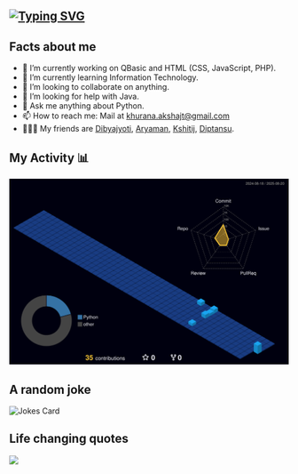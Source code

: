 ## <a href="https://git.io/typing-svg"><img src="https://readme-typing-svg.demolab.com?font=Fira+Code&size=50&duration=4500&pause=100&center=true&multiline=true&width=1100&height=100&lines=Hi!+I+am+MrA-100." alt="Typing SVG" /></a>

## Facts about me
- 🔭 I’m currently working on QBasic and HTML (CSS, JavaScript, PHP).
- 🌱 I’m currently learning Information Technology.
- 👯 I’m looking to collaborate on anything.
- 🤔 I’m looking for help with Java.
- 💬 Ask me anything about Python.
- 📫 How to reach me: Mail at khurana.akshajt@gmail.com
- 🧑‍🤝‍🧑 My friends are <a href="https://github.com/DibyajyotiBiswal57"> Dibyajyoti</a>, <a href="https://github.com/albert-hawkins-heisenberg"> Aryaman</a>, <a href="https://github.com/UnderRatedCoder05"> Kshitij</a>, <a href="https://github.com/dsdoescreative"> Diptansu</a>.

## My Activity 📊
<img src = "profile-3d-contrib/profile-night-view.svg">

## A random joke
<img src="https://readme-jokes.vercel.app/api" alt="Jokes Card" width = "1500"/>

## Life changing quotes
<img src = "https://quotes-github-readme.vercel.app/api?type=horizontal&theme=github_blue">
